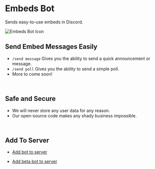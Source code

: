# Embeds Bot

Sends easy-to-use embeds in Discord.

![Embeds Bot Icon](https://github.com/chr0mevillager/embed-bot/blob/master/src/artwork/profile.png?raw=true)

## Send Embed Messages Easily

- `/send message` Gives you the ability to send a quick announcement or message.
- `/send poll` Gives you the ability to send a simple poll.
- More to come soon!

&nbsp;

## Safe and Secure

- We will never store any user data for any reason.
- Our open-source code makes any shady business impossible.

&nbsp;

## Add To Server

- [Add bot to server](https://discord.com/oauth2/authorize?client_id=942083941307912193&scope=bot%20applications.commands&permissions=18432)

- [Add beta bot to server](https://discord.com/oauth2/authorize?client_id=968997421726195832&scope=bot%20applications.commands&permissions=18432)
